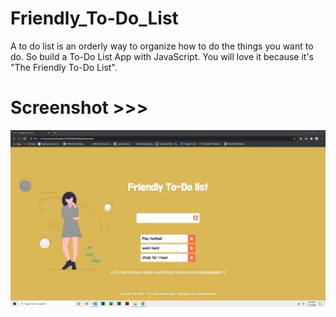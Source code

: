 # Friendly_To-Do_List
A to do list is an orderly way to organize how to do the things you want to do. So build a To-Do List App with JavaScript. You will love it because it's "The Friendly To-Do List".

# Screenshot >>>
![alt text](https://github.com/AhsanParadise/Friendly_To-Do_List/blob/master/Screenshot1.jpg?raw=true)
